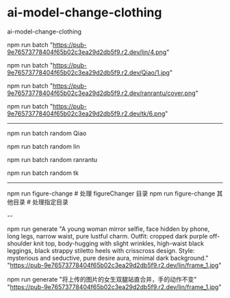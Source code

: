 # ai-model-change-clothing
ai-model-change-clothing

npm run batch  "https://pub-9e76573778404f65b02c3ea29d2db5f9.r2.dev/lin/4.png"

npm run batch  "https://pub-9e76573778404f65b02c3ea29d2db5f9.r2.dev/Qiao/1.jpg"

npm run batch "https://pub-9e76573778404f65b02c3ea29d2db5f9.r2.dev/ranrantu/cover.png"

npm run batch "https://pub-9e76573778404f65b02c3ea29d2db5f9.r2.dev/tk/6.png"

---

npm run batch random Qiao

npm run batch random lin

npm run batch random ranrantu

npm run batch random tk

---

npm run figure-change        # 处理 figureChanger 目录
npm run figure-change 其他目录  # 处理指定目录

--

npm run generate "A young woman mirror selfie, face hidden by phone, long legs, narrow waist, pure lustful charm. Outfit: cropped dark purple off-shoulder knit top, body-hugging with slight wrinkles, high-waist black leggings, black strappy stiletto heels with crisscross design. Style: mysterious and seductive, pure desire aura, minimal dark background." "https://pub-9e76573778404f65b02c3ea29d2db5f9.r2.dev/lin/frame_1.jpg"

npm run generate "将上传的图片的女生双腿站直合并，手的动作不变" "https://pub-9e76573778404f65b02c3ea29d2db5f9.r2.dev/lin/frame_1.jpg"